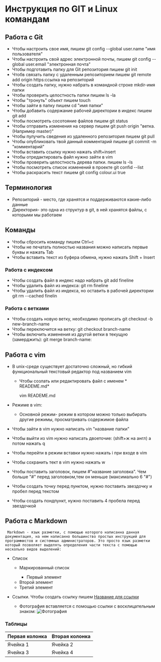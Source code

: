 # Инструкция по GIT и Linux командам

## Работа с Git

* Чтобы настроить свое имя, пишем git config --global user.name "имя пользователя"
* Чтобы настроить свой адрес электронной почты, пишем git config --global user.email "электронная почта"
* Чтобы подготавить папку для Git репозитория пишем git init
* Чтобв связать папку с удаленным репозиторием пишем git remote add origin https:ссылка на репозиторий
* Чтобы создать папку, нужно набрать в командной строке mkdir-имя папки 
* Чтобы проверить целостность папки пишем ls -la
* Чтобы "тронуть" объект пишем touch
* Чтобы зайти в папку пишем cd "имя папки"
* Чтобы добавить содержание рабочей директории в индекс пишем git add
* Чтобы посмотреть сосотояние файлов пишем git status
* Чтобы отправить изменения на сервер пишем git push origin "ветка. (Например master)"
* Чтобы пулучить сведения из удаленного репозитория пишем git pull
* Чтобы опубликовать твой данный комментарий пишем git commit -m "комментарий"
* Чтобы вставить ссылку нужно нажать  shift+insert
* Чтобы отредактировать файл нужно зайти в vim
* Чтобы проверить целостность дерева папки. пишем ls -ls
* Чтобы посмотреть список изменений в проекте git confid --list
* Чтобы раскрасить текст пишем git config colour.ui true

## Терминология
* Репозиторий - место, где хранятся и поддерживаются какие-либо данные
* Директория- это одна из структур в git, в ней хранятся файлы, с которыми мы работаем

## Команды
* Чтобы сбросить команду пишем Ctrl+с
* Чтобы  не печатать полностью названия можно написать первые буквы и нажать Tab
* Чтобы вставить текст из буфера обмена, нужно нажать Shift + Insert

### Работа с индексом 
* Чтобы создать файл в индекс надо набрать git add fineline
* Чтобы удалить файл из индекса: git rm fineline
* Чтобы удалить файл из индекса, но оставить в рабочей директории git rm --cached finelin

### Работа с ветками
* Чтобы создать новую ветку, необходимо прописать git checkout -b new-branch-name
* Чтобы переключится на ветку: git checkout branch-name
* Чтобы включить изменения из другой ветки в текущую (замерджить): git merge branch-name:

## Работа с vim

* В unix-среде существует достаточно сложный, но гибкий функциональный текстовый редактор под названием vim 
    * Чтобы созлать или редактировать файл с именем * READEME.md*

        vim READEME.md

* Режиме в vim:
    * Основной режим- режим в котором можно только выбирать другие режимы, просматривать содержимое файла
* Чтобы зайти в vim нужно написать vin "название папки"
* Чтобы выйти из vim нужно написать двоеточие: (shift+ж на англ) а потом нажать q 
* Чтобы перейти в режим вставки нужно нажать i при входе в vim
* Чтобы сохранить тект в vim нужно нажать w
* Чтобы поставить заголовок, пишем #"название заголовка". Чем больше "#" перед заголовком,тем он меньше (максимально 6 "#")
* Чтобы создать точку перед пунктом, нужно поставить звездочку и пробел перед текстом
* Чтобы создать пондпункт, нужно поставить 4 пробела перед звездочкой 


## Работа с Markdown


     Markdown - язык разметки, с помощью которого написанна данная документация, на нем написанно большинство простых инструкций для программистов и системных администраторов. Это просто язык разметки который позволяет выделять определения части текста с помощью несколько видов выделений:

* Список

     * Маркированный список 
     
        * Первый элемент
	+ Второй элемент
	- Третий элемент

* Ссылки. Чтобы создать ссылку пишем [Название для ссылки](https://qeep.pro)
    * Фотография вставляется с помощью ссылки с восклицательным знаком: ![Фотография](https://www.google.ru/url?sa=i&source=images&cd=&cad=rja&uact=8&ved=2ahUKEwjsnv3d6_rcAhUkmIsKHYmpDuYQjRx6BAgBEAU&url=http%3A%2F%2Fwww.pavelin.ru%2Ffauna%2F512-loshadka.html&psig=AOvVaw3JNe_77EGxdUPGk88AI7OA&ust=1534827376861871)


### Таблицы
Первая колонка|Вторая колонка
--------------|--------------
Ячейка 1      | Ячейка 2
Ячейка 3      | Ячейка 4


